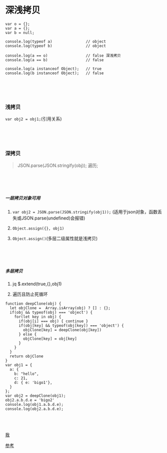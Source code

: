 ﻿# 深浅拷贝

```
var o = {};
var a = {};
var b = null;

console.log(typeof a)               // object
console.log(typeof b)               // object

console.log(a == o)                 // false 深浅拷贝
console.log(a == b)                 // false

console.log(a instanceof Object);   // true
console.log(b instanceof Object);   // false
```






<br/><br/><br/>

### 浅拷贝
``var obj2 = obj1;``(引用关系)






<br/><br/><br/>

### 深拷贝
> JSON.parse(JSON.stringify(obj)); 遍历;



<br/><br/><br/>

##### 一层拷贝对象可用
1. ``var obj2 = JSON.parse(JSON.stringify(obj1));`` (适用于json对象，函数丢失或JSON.parse(undefined)会报错)　　

2. ``Object.assign({}, obj1)``

3. ``Object.assign()``(多层二级属性就是浅拷贝)


<br/><br/><br/>

##### 多层拷贝
1. jq $.extend(true,{},obj1)

2. 遍历且防止死循环

```
function deepClone(obj) {
  let objClone =  Array.isArray(obj) ? [] : {};
  if(obj && typeof(obj) === 'object') {
    for(let key in obj) {
      if(obj[i] === obj) { continue }
      if(obj[key] && typeof(obj[key]) === 'object') {
        objClone[key] = deepClone(obj[key])
      } else {
        objClone[key] = obj[key]
      }
    }
  }
  return objClone
}
var obj1 = {
  a: {
    b: "hello",
    c: 21, 
    d: { e: 'bigo1'},
  }
};
var obj2 = deepClone(obj1);
obj2.a.b.d.e = 'bigo2'
console.log(obj1.a.b.d.e);
console.log(obj2.a.b.d.e);
```


<br/><br/><br/>
[我](https://www.cnblogs.com/lgyong/p/12710862.html)

[参考](https://www.cnblogs.com/hyns/p/12405328.html)
